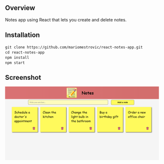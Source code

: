 ## Overview
Notes app using React that lets you create and delete notes.

## Installation
`git clone https://github.com/mariomestrovic/react-notes-app.git`  
`cd react-notes-app`  
`npm install`  
`npm start`  


## Screenshot

![Screenshot](https://github.com/mariomestrovic/react-notes-app/blob/master/src/react-notes-app.png "Notes App Screenshot")
